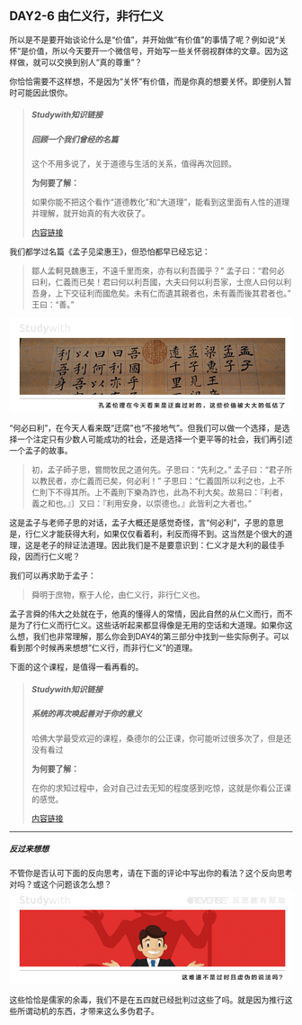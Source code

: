 ## DAY2-6 由仁义行，非行仁义

所以是不是要开始谈论什么是“价值”，并开始做“有价值”的事情了呢？例如说“关怀”是价值，所以今天要开一个微信号，开始写一些关怀弱视群体的文章。因为这样做，就可以交换到别人“真的尊重”？

你恰恰需要不这样想，不是因为“关怀”有价值，而是你真的想要关怀。即便别人暂时可能因此恨你。

> ##### Studywith知识链接
>
> ##### 回顾一个我们曾经的名篇
>
> 这个不用多说了，关于道德与生活的关系，值得再次回顾。
>
> **为何要了解：**
>
> 如果你能不把这个看作“道德教化”和“大道理”，能看到这里面有人性的道理并理解，就开始真的有大收获了。
>
> [内容链接](http://www.gushiwen.org/GuShiWen_fac451b088.aspx)

我们都学过名篇《孟子见梁惠王》，但恐怕都早已经忘记：

> 鄒人孟軻見魏惠王，不遠千里而來，亦有以利吾國乎？” 孟子曰：“君何必曰利，仁義而已矣！君曰何以利吾國，大夫曰何以利吾家，士庶人曰何以利吾身，上下交征利而國危矣。未有仁而遺其親者也，未有義而後其君者也。” 王曰：“善。”

![](/assets/15.jpg)

“何必曰利”，在今天人看来既“迂腐”也“不接地气”。但我们可以做一个选择，是选择一个注定只有少数人可能成功的社会，还是选择一个更平等的社会，我们再引述一个孟子的故事。

> 初，孟子師子思，嘗問牧民之道何先。子思曰：“先利之。” 孟子曰：“君子所以教民者，亦仁義而已矣，何必利！” 子思曰：“仁義固所以利之也，上不仁則下不得其所。上不義則下樂為詐也，此為不利大矣。故易曰：『利者，義之和也。』〕又曰：『利用安身，以崇德也。』此皆利之大者也。”

这是孟子与老师子思的对话，孟子大概还是感觉奇怪，言“何必利”，子思的意思是，行仁义才能获得大利，如果仅仅看着利，利反而得不到。这当然是个很大的道理，这是老子的辩证法道理。因此我们是不是要意识到：仁义才是大利的最佳手段，因而行仁义呢？

我们可以再求助于孟子：

> 舜明于庶物，察于人伦，由仁义行，非行仁义也。

孟子言舜的伟大之处就在于，他真的懂得人的常情，因此自然的从仁义而行，而不是为了行仁义而行仁义。这些话听起来都显得像是无用的空话和大道理。如果你这么想，我们也非常理解，那么你会到DAY4的第三部分中找到一些实际例子。可以看到那个时候再来想想“仁义行，而非行仁义”的道理。

下面的这个课程，是值得一看再看的。

> ##### Studywith知识链接
>
> ##### 系统的再次唤起善对于你的意义
>
> 哈佛大学最受欢迎的课程，桑德尔的公正课，你可能听过很多次了，但是还没有看过
>
> **为何要了解：**
>
> 在你的求知过程中，会对自己过去无知的程度感到吃惊，这就是你看公正课的感觉。
>
> [内容链接](http://open.163.com/special/justice/)

---

##### 反过来想想

不管你是否认可下面的反向思考，请在下面的评论中写出你的看法？这个反向思考对吗？或这个问题该怎么想？![](/assets/37.jpg)

这些恰恰是儒家的余毒，我们不是在五四就已经批判过这些了吗。就是因为推行这些所谓动机的东西，才带来这么多伪君子。

